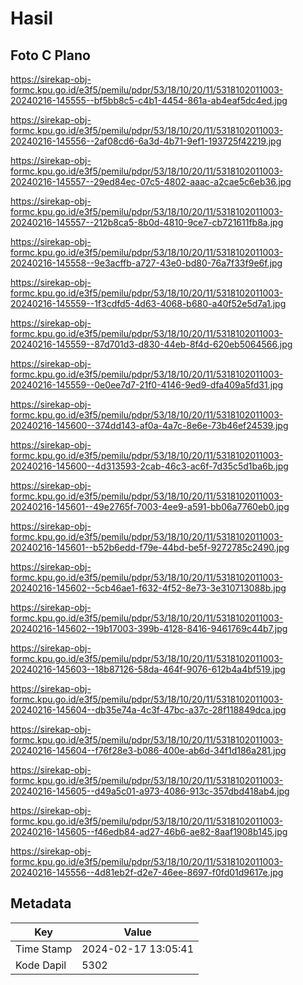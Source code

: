 # Hasil

## Foto C Plano

https://sirekap-obj-formc.kpu.go.id/e3f5/pemilu/pdpr/53/18/10/20/11/5318102011003-20240216-145555--bf5bb8c5-c4b1-4454-861a-ab4eaf5dc4ed.jpg

https://sirekap-obj-formc.kpu.go.id/e3f5/pemilu/pdpr/53/18/10/20/11/5318102011003-20240216-145556--2af08cd6-6a3d-4b71-9ef1-193725f42219.jpg

https://sirekap-obj-formc.kpu.go.id/e3f5/pemilu/pdpr/53/18/10/20/11/5318102011003-20240216-145557--29ed84ec-07c5-4802-aaac-a2cae5c6eb36.jpg

https://sirekap-obj-formc.kpu.go.id/e3f5/pemilu/pdpr/53/18/10/20/11/5318102011003-20240216-145557--212b8ca5-8b0d-4810-9ce7-cb721611fb8a.jpg

https://sirekap-obj-formc.kpu.go.id/e3f5/pemilu/pdpr/53/18/10/20/11/5318102011003-20240216-145558--9e3acffb-a727-43e0-bd80-76a7f33f9e6f.jpg

https://sirekap-obj-formc.kpu.go.id/e3f5/pemilu/pdpr/53/18/10/20/11/5318102011003-20240216-145559--1f3cdfd5-4d63-4068-b680-a40f52e5d7a1.jpg

https://sirekap-obj-formc.kpu.go.id/e3f5/pemilu/pdpr/53/18/10/20/11/5318102011003-20240216-145559--87d701d3-d830-44eb-8f4d-620eb5064566.jpg

https://sirekap-obj-formc.kpu.go.id/e3f5/pemilu/pdpr/53/18/10/20/11/5318102011003-20240216-145559--0e0ee7d7-21f0-4146-9ed9-dfa409a5fd31.jpg

https://sirekap-obj-formc.kpu.go.id/e3f5/pemilu/pdpr/53/18/10/20/11/5318102011003-20240216-145600--374dd143-af0a-4a7c-8e6e-73b46ef24539.jpg

https://sirekap-obj-formc.kpu.go.id/e3f5/pemilu/pdpr/53/18/10/20/11/5318102011003-20240216-145600--4d313593-2cab-46c3-ac6f-7d35c5d1ba6b.jpg

https://sirekap-obj-formc.kpu.go.id/e3f5/pemilu/pdpr/53/18/10/20/11/5318102011003-20240216-145601--49e2765f-7003-4ee9-a591-bb06a7760eb0.jpg

https://sirekap-obj-formc.kpu.go.id/e3f5/pemilu/pdpr/53/18/10/20/11/5318102011003-20240216-145601--b52b6edd-f79e-44bd-be5f-9272785c2490.jpg

https://sirekap-obj-formc.kpu.go.id/e3f5/pemilu/pdpr/53/18/10/20/11/5318102011003-20240216-145602--5cb46ae1-f632-4f52-8e73-3e310713088b.jpg

https://sirekap-obj-formc.kpu.go.id/e3f5/pemilu/pdpr/53/18/10/20/11/5318102011003-20240216-145602--19b17003-399b-4128-8416-9461769c44b7.jpg

https://sirekap-obj-formc.kpu.go.id/e3f5/pemilu/pdpr/53/18/10/20/11/5318102011003-20240216-145603--18b87126-58da-464f-9076-612b4a4bf519.jpg

https://sirekap-obj-formc.kpu.go.id/e3f5/pemilu/pdpr/53/18/10/20/11/5318102011003-20240216-145604--db35e74a-4c3f-47bc-a37c-28f118849dca.jpg

https://sirekap-obj-formc.kpu.go.id/e3f5/pemilu/pdpr/53/18/10/20/11/5318102011003-20240216-145604--f76f28e3-b086-400e-ab6d-34f1d186a281.jpg

https://sirekap-obj-formc.kpu.go.id/e3f5/pemilu/pdpr/53/18/10/20/11/5318102011003-20240216-145605--d49a5c01-a973-4086-913c-357dbd418ab4.jpg

https://sirekap-obj-formc.kpu.go.id/e3f5/pemilu/pdpr/53/18/10/20/11/5318102011003-20240216-145605--f46edb84-ad27-46b6-ae82-8aaf1908b145.jpg

https://sirekap-obj-formc.kpu.go.id/e3f5/pemilu/pdpr/53/18/10/20/11/5318102011003-20240216-145556--4d81eb2f-d2e7-46ee-8697-f0fd01d9617e.jpg


## Metadata

| Key        | Value               |
| ---------- | ------------------- |
| Time Stamp | 2024-02-17 13:05:41 |
| Kode Dapil | 5302                |



